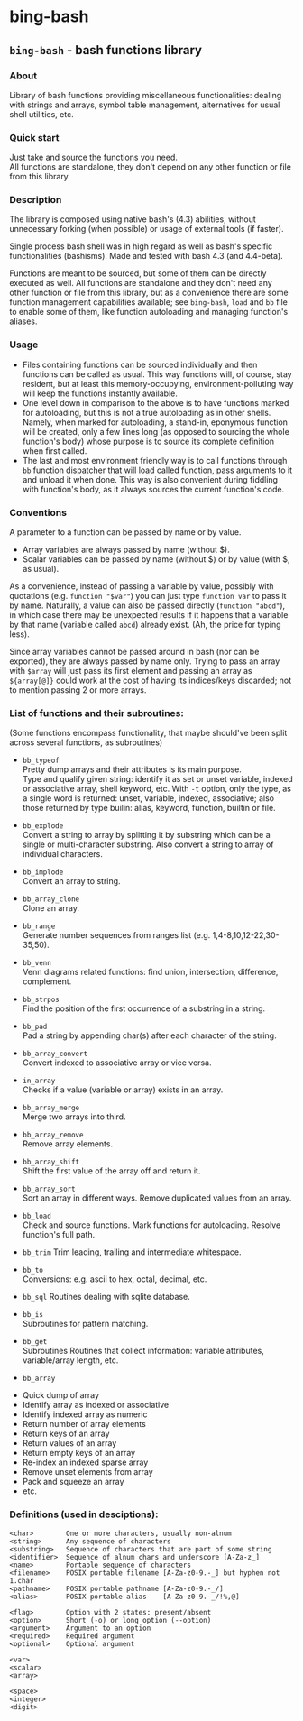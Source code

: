 # bing-bash  
  
## `bing-bash` - bash functions library  
  

### About  
Library of bash functions providing miscellaneous functionalities: dealing with strings and arrays, symbol table management, alternatives for usual shell utilities, etc.  
   
  
### Quick start  
Just take and source the functions you need.  
All functions are standalone, they don't depend on any other function or file from this library.  


### Description
The library is composed using native bash's (4.3) abilities, without unnecessary forking (when possible) or usage of external tools (if faster). 
  
Single process bash shell was in high regard as well as bash's specific functionalities (bashisms). Made and tested with bash 4.3 (and 4.4-beta).
  
Functions are meant to be sourced, but some of them can be directly executed as well. All functions are standalone and they don't need any other function or file from this library, but as a convenience there are some function management capabilities available; see `bing-bash`, `load` and `bb` file to enable some of them, like function autoloading and managing function's aliases.
  
  
### Usage
* Files containing functions can be sourced individually and then functions can be called as usual. This way functions will, of course, stay resident, but at least this memory-occupying, environment-polluting way will keep the functions instantly available.
* One level down in comparison to the above is to have functions marked for autoloading, but this is not a true autoloading as in other shells. Namely, when marked for autoloading, a stand-in, eponymous function will be created, only a few lines long (as opposed to sourcing the whole function's body) whose purpose is to source its complete definition when first called.
* The last and most environment friendly way is to call functions through `bb` function dispatcher that will load called function, pass arguments to it and unload it when done. This way is also convenient during fiddling with function's body, as it always sources the current function's code.
  
  
### Conventions  
A parameter to a function can be passed by name or by value.  
* Array variables are always passed by name (without $).  
* Scalar variables can be passed by name (without $) or by value (with $, as usual).  

As a convenience, instead of passing a variable by value, possibly with quotations (e.g. `function "$var"`) you can just type `function var` to pass it by name. Naturally, a value can also be passed directly (`function "abcd"`), in which case there may be unexpected results if it happens that a variable by that name (variable called `abcd`) already exist. (Ah, the price for typing less).  

Since array variables cannot be passed around in bash (nor can be exported), they are always passed by name only. Trying to pass an array with `$array` will just pass its first element and passing an array as `${array[@]}` could work at the cost of having its indices/keys discarded; not to mention passing 2 or more arrays.  
  
  
### List of functions and their subroutines:  
(Some functions encompass functionality, that maybe should've been split across several functions, as subroutines)  
    
* `bb_typeof`  
  Pretty dump arrays and their attributes is its main purpose.  
  Type and qualify given string: identify it as set or unset variable, indexed or associative array, shell keyword, etc. With `-t` option, only the type, as a single word is returned: unset, variable, indexed, associative; also those returned by type builin: alias, keyword, function, builtin or file.  
  
* `bb_explode`  
Convert a string to array by splitting it by substring which can be a single or multi-character substring. Also convert a string to array of individual characters.  
  
* `bb_implode`  
Convert an array to string.  
  
* `bb_array_clone`  
Clone an array.  
  
* `bb_range`  
Generate number sequences from ranges list (e.g. 1,4-8,10,12-22,30-35,50).  
  
* `bb_venn`  
Venn diagrams related functions: find union, intersection, difference, complement.  
  
* `bb_strpos`  
Find the position of the first occurrence of a substring in a string.
  
* `bb_pad`  
Pad a string by appending char(s) after each character of the string. 
  
* `bb_array_convert`  
Convert indexed to associative array or vice versa.  
  
* `in_array`  
Checks if a value (variable or array) exists in an array.  
  
* `bb_array_merge`  
Merge two arrays into third.  
  
* `bb_array_remove`  
Remove array elements.  
  
* `bb_array_shift`  
Shift the first value of the array off and return it.  
  
* `bb_array_sort`  
Sort an array in different ways. Remove duplicated values from an array.  
  
* `bb_load`  
Check and source functions. Mark functions for autoloading. Resolve function's full path.  
  
* `bb_trim`
Trim leading, trailing and intermediate whitespace.  
  
* `bb_to`  
Conversions: e.g. ascii to hex, octal, decimal, etc.  
  
* `bb_sql`
Routines dealing with sqlite database.  
  
* `bb_is`  
Subroutines for pattern matching.  
  
* `bb_get`  
Subroutines Routines that collect information: variable attributes, variable/array length, etc.  
  
* `bb_array`
- Quick dump of array
- Identify array as indexed or associative
- Identify indexed array as numeric
- Return number of array elements
- Return keys of an array
- Return values of an array
- Return empty keys of an array
- Re-index an indexed sparse array
- Remove unset elements from array
- Pack and squeeze an array
- etc.
  
  
  
  
  
### Definitions (used in desciptions):  
````
<char>        One or more characters, usually non-alnum
<string>      Any sequence of characters
<substring>   Sequence of characters that are part of some string
<identifier>  Sequence of alnum chars and underscore [A-Za-z_]
<name>        Portable sequence of characters
<filename>    POSIX portable filename [A-Za-z0-9.-_] but hyphen not 1.char
<pathname>    POSIX portable pathname [A-Za-z0-9.-_/]
<alias>       POSIX portable alias    [A-Za-z0-9.-_/!%,@]

<flag>        Option with 2 states: present/absent
<option>      Short (-o) or long option (--option)
<argument>    Argument to an option
<required>    Required argument
<optional>    Optional argument

<var>
<scalar>
<array>

<space>
<integer>
<digit>
````

